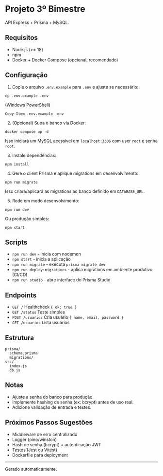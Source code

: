 # Projeto 3º Bimestre

API Express + Prisma + MySQL.

## Requisitos
- Node.js (>= 18)
- npm
- Docker + Docker Compose (opcional, recomendado)

## Configuração
1. Copie o arquivo `.env.example` para `.env` e ajuste se necessário:
```
cp .env.example .env
```
(Windows PowerShell)
```
Copy-Item .env.example .env
```

2. (Opcional) Suba o banco via Docker:
```
docker compose up -d
```
Isso iniciará um MySQL acessível em `localhost:3306` com user `root` e senha `root`.

3. Instale dependências:
```
npm install
```

4. Gere o client Prisma e aplique migrations em desenvolvimento:
```
npm run migrate
```
Isso criará/aplicará as migrations ao banco definido em `DATABASE_URL`.

5. Rode em modo desenvolvimento:
```
npm run dev
```
Ou produção simples:
```
npm start
```

## Scripts
- `npm run dev` - inicia com nodemon
- `npm start` - inicia a aplicação
- `npm run migrate` - executa `prisma migrate dev`
- `npm run deploy:migrations` - aplica migrations em ambiente produtivo (CI/CD)
- `npm run studio` - abre interface do Prisma Studio

## Endpoints
- `GET /` Healthcheck `{ ok: true }`
- `GET /status` Teste simples
- `POST /usuarios` Cria usuário `{ name, email, password }`
- `GET /usuarios` Lista usuários

## Estrutura
```
prisma/
  schema.prisma
  migrations/
src/
  index.js
  db.js
```

## Notas
- Ajuste a senha do banco para produção.
- Implemente hashing de senha (ex: bcrypt) antes de uso real.
- Adicione validação de entrada e testes.

## Próximos Passos Sugestões
- Middleware de erro centralizado
- Logger (pino/winston)
- Hash de senha (bcrypt) + autenticação JWT
- Testes (Jest ou Vitest)
- Dockerfile para deployment

---
Gerado automaticamente.

